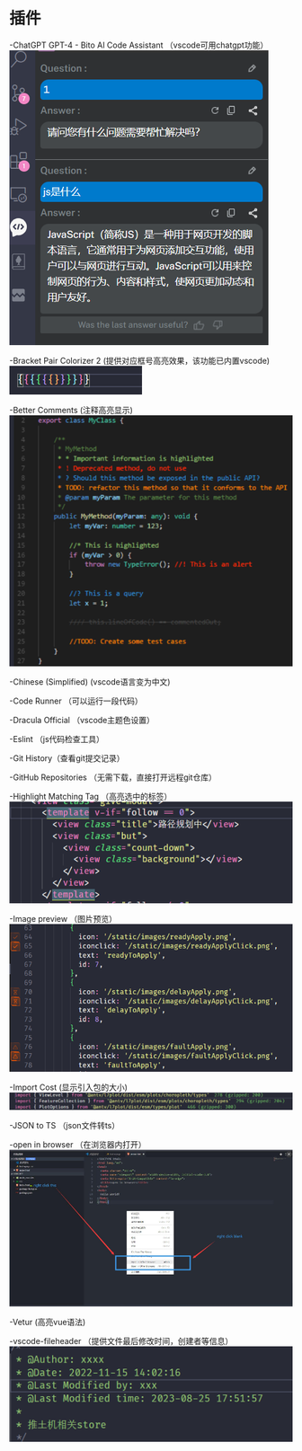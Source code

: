 # 插件

-ChatGPT GPT-4 - Bito AI Code Assistant （vscode可用chatgpt功能）
![Alt text](./image.png)

-Bracket Pair Colorizer 2 (提供对应框号高亮效果，该功能已内置vscode)
![Alt text](./image-1.png)

-Better Comments (注释高亮显示)
![Alt text](./image-2.png)

-Chinese (Simplified) (vscode语言变为中文)

-Code Runner （可以运行一段代码）

-Dracula Official （vscode主题色设置）

-Eslint （js代码检查工具）

-Git History（查看git提交记录）

-GitHub Repositories （无需下载，直接打开远程git仓库）

-Highlight Matching Tag （高亮选中的标签）
![Alt text](./image-4.png)

-Image preview （图片预览）
![Alt text](./image-3.png)

-Import Cost (显示引入包的大小)
![Alt text](./image-5.png)

-JSON to TS （json文件转ts）

-open in browser （在浏览器内打开）
![Alt text](./image-6.png)

-Vetur (高亮vue语法)

-vscode-fileheader （提供文件最后修改时间，创建者等信息）
![Alt text](./image-7.png)